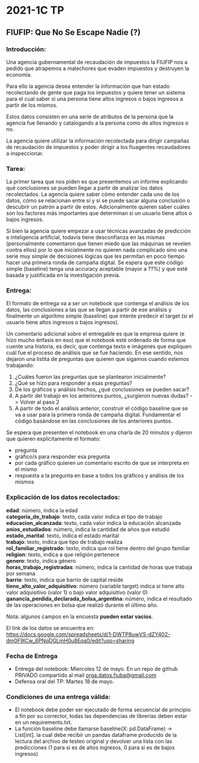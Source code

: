 # 2021-1C TP
## FIUFIP: Que No Se Escape Nadie (?)

### Introducción:
Una agencia gubernamental de recaudación de impuestos la FIUFIP nos a pedido que atrapemos a malechores 
que evaden impuestos y destruyen la economía.

Para ello la agencia desea entender la información que han estado recolectando de gente que paga los impuestos y quiere
tener un sistema para el cual saber si una persona tiene altos ingresos o bajos ingresos a partir de los mismos.

Estos datos consisten en una serie de atributos de la persona que la agencia fue llenando y catalogando a la persona 
como de altos ingresos o no.

La agencia quiere utilizar la información recolectada para dirigir campañas de recaudación de impuestos y poder dirigir
a los fiuagentes recaudadores a inspeccionar.

### Tarea:

La primer tarea que nos piden es que presentemos un informe explicando qué conclusiones se pueden
llegar a partir de analizar los datos recolectados. La agencia quiere saber cómo entender cada
uno de los datos, cómo se relacionan entre sí y si se puede sacar alguna conclusión o descubrir
un patrón a partir de estos. Adicionalmente quieren saber cuáles son los factores más importantes
que determinan si un usuario tiene altos o bajos ingresos.


Si bien la agencia quiere empezar a usar técnicas avanzadas de predicción e inteligencia artificial,
todavía tiene desconfianza en las mismas (personalmente comentaron que tienen miedo que las máquinas
se revelen contra ellos) por lo que inicialmente no quieren nada complicado sino una serie muy simple
de decisiones lógicas que les permitan en poco tiempo hacer una primera ronda de campaña digital. Se
espera que este código simple (baseline) tenga una accuracy aceptable (mayor a ??%) y que esté basada y justificada
en la investigación previa.


### Entrega:
El formato de entrega va a ser un notebook que contenga el análisis de los datos, las conclusiones a
las que se llegan a partir de ese análisis y finalmente un algoritmo simple (baseline) que intente
predecir el target (si el usuario tiene altos ingresos o bajos ingresos).


Un comentario adicional sobre el entregable es que la empresa quiere (e hizo mucho énfasis en eso)
que el notebook esté ordenado de forma que cuente una historia, es decir, que contenga texto e imágenes que
expliquen cuál fue el proceso de análisis que se fue haciendo. En ese sentido, nos dejaron una listita
de preguntas que quieren que sigamos cuando estemos trabajando:
1. ¿Cuáles fueron las preguntas que se plantearon inicialmente?
2. ¿Qué se hizo para responder a esas preguntas?
3. De los gráficos y análisis hechos, ¿qué conclusiones se pueden sacar?
4. A partir del trabajo en los anteriores puntos, ¿surgieron nuevas dudas? -> Volver al paso 2
5. A partir de todo el análisis anterior, construir el código baseline que se va a usar para la
primera ronda de campaña digital. Fundamentar el código basándose en las conclusiones de los
anteriores puntos.
   
Se espera que presenten el notebook en una charla de 20 minutos y dijeron que quieren explícitamente el formato:
- pregunta
- gráfico/s para responder esa pregunta
- por cada gráfico quieren un comentario escrito de que se interpreta en el mismo
- respuesta a la pregunta en base a todos los gráficos y análisis de los mismos

### Explicación de los datos recolectados:

**edad**: número, indica la edad   
**categoria_de_trabajo**: texto, cada valor indica el tipo de trabajo  
**educacion_alcanzada**: texto, cada valor indica la educación alcanzada  
**anios_estudiados**: número, indica la cantidad de años que estudió  
**estado_marital**: texto, indica el estado marital  
**trabajo**: texto, indica que tipo de trabajo realiza  
**rol_familiar_registrado**: texto, indica que rol tiene dentro del grupo familiar  
**religion**: texto, indica a que religión pertenece  
**genero**: texto, indica género  
**horas_trabajo_registradas**: número, indica la cantidad de horas que trabaja por semana  
**barrio**: texto, indica que barrio de capital reside  
**tiene_alto_valor_adquisitivo**: número (variable target) indica si tiene alto valor adquisitivo (valor 1) o bajo
valor adquisitivo (valor 0)  
**ganancia_perdida_declarada_bolsa_argentina**: número, indica el resultado de las operaciones 
en bolsa que realizó durante el último año.  

Nota: algunos campos en la encuesta **pueden estar vacíos**.  

El link de los datos se encuentra en: https://docs.google.com/spreadsheets/d/1-DWTP8uwVS-dZY402-dm0F9ICw_6PNqDGLmH0u8Eqa0/edit?usp=sharing


### Fecha de Entrega
- Entrega del notebook: Miercoles 12 de mayo. En un repo de github PRIVADO compartido al mail orga.datos.fiuba@gmail.com
- Defensa oral del TP: Martes 18 de mayo.

### Condiciones de una entrega válida:
- El notebook debe poder ser ejecutado de forma secuencial de principio a fin por su corrector, todas las dependencias 
  de librerías deben estar en un requirements.txt.
- La función baseline debe llamarse baseline(X: pd.DataFrame) -> List[int].
la cual debe recibir un pandas dataframe producido de la lectura del archivo de testeo original y devolver una lista
  con las predicciones (1 para si es de altos ingresos, 0 para si es de bajos ingresos)

